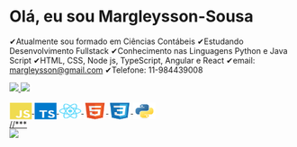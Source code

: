 # Olá, eu sou Margleysson-Sousa
✔Atualmente sou formado em Ciências Contábeis
✔Estudando Desenvolvimento Fullstack
✔Conhecimento nas Linguagens Python e Java Script
✔HTML, CSS, Node js, TypeScript, Angular e React
✔email: margleysson@gmail.com
✔Telefone: 11-984439008

<div>
  <a href="https://github.com/Margleysson">
  <img height="180em" src="https://github-readme-stats.vercel.app/api?username=Margleysson&show_icons=true&theme=dark&include_all_commits=true&count_private=true"/>
  <img height="180em" src="https://github-readme-stats.vercel.app/api/top-langs/?username=Margleysson&layout=compact&langs_count=7&theme=dark"/>
</div>
  
 <div style = "display: inline_block"><br>
  <img align="center" alt="Margleysson-Js" height="30" width="40" src="https://raw.githubusercontent.com/devicons/devicon/master/icons/javascript/javascript-plain.svg">
  <img align="center" alt="Margleysson-Ts" height="30" width="40" src="https://raw.githubusercontent.com/devicons/devicon/master/icons/typescript/typescript-plain.svg">
  <img align="center" alt="Margleysson-React" height="30" width="40" src="https://raw.githubusercontent.com/devicons/devicon/master/icons/react/react-original.svg">
  <img align="center" alt="Margleysson-HTML" height="30" width="40" src="https://raw.githubusercontent.com/devicons/devicon/master/icons/html5/html5-original.svg">
  <img align="center" alt="Margleysson-CSS" height="30" width="40" src="https://raw.githubusercontent.com/devicons/devicon/master/icons/css3/css3-original.svg">
  <img align="center" alt="Margleysson-Python" height="30" width="40" src="https://raw.githubusercontent.com/devicons/devicon/master/icons/python/python-original.svg">
</div>
  //***
<div>
    <a href="https://www.linkedin.com/in/margleysson-sousa-0b04b724" target="_blank"><img src="https://img.shields.io/badge/-LinkedIn-%230077B5?style=for-the-badge&logo=linkedin&logoColor=white" target="_blank"></a>
</div>

